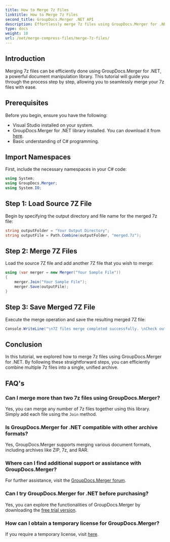 ```yaml
---
title: How to Merge 7z Files
linktitle: How to Merge 7z Files
second_title: GroupDocs.Merger .NET API
description: Effortlessly merge 7z files using GroupDocs.Merger for .NET. Follow our step-by-step guide to combine multiple archives into one seamlessly.
type: docs
weight: 10
url: /net/merge-compress-files/merge-7z-files/
---
```

## Introduction
Merging 7z files can be efficiently done using GroupDocs.Merger for .NET, a powerful document manipulation library. This tutorial will guide you through the process step by step, allowing you to seamlessly merge your 7z files with ease.
## Prerequisites
Before you begin, ensure you have the following:
- Visual Studio installed on your system.
- GroupDocs.Merger for .NET library installed. You can download it from [here](https://releases.groupdocs.com/merger/net/).
- Basic understanding of C# programming.

## Import Namespaces
First, include the necessary namespaces in your C# code:
```csharp
using System; 
using GroupDocs.Merger;
using System.IO;
```
## Step 1: Load Source 7Z File
Begin by specifying the output directory and file name for the merged 7z file:
```csharp
string outputFolder = "Your Output Directory";
string outputFile = Path.Combine(outputFolder, "merged.7z");
```
## Step 2: Merge 7Z Files
Load the source 7Z file and add another 7Z file that you wish to merge:
```csharp
using (var merger = new Merger("Your Sample File"))
{
    merger.Join("Your Sample File");
    merger.Save(outputFile);
}
```
## Step 3: Save Merged 7Z File
Execute the merge operation and save the resulting merged 7Z file:
```csharp
Console.WriteLine("\n7Z files merge completed successfully. \nCheck output in {0}", outputFolder);
```

## Conclusion
In this tutorial, we explored how to merge 7z files using GroupDocs.Merger for .NET. By following these straightforward steps, you can efficiently combine multiple 7z files into a single, unified archive.

## FAQ's
### Can I merge more than two 7z files using GroupDocs.Merger?
Yes, you can merge any number of 7z files together using this library. Simply add each file using the `Join` method.
### Is GroupDocs.Merger for .NET compatible with other archive formats?
Yes, GroupDocs.Merger supports merging various document formats, including archives like ZIP, 7z, and RAR.
### Where can I find additional support or assistance with GroupDocs.Merger?
For further assistance, visit the [GroupDocs.Merger forum](https://forum.groupdocs.com/c/merger/32).
### Can I try GroupDocs.Merger for .NET before purchasing?
Yes, you can explore the functionalities of GroupDocs.Merger by downloading the [free trial version](https://releases.groupdocs.com/).
### How can I obtain a temporary license for GroupDocs.Merger?
If you require a temporary license, visit [here](https://purchase.groupdocs.com/temporary-license/).
